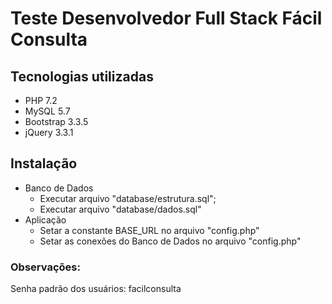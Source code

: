 # Teste Desenvolvedor Full Stack Fácil Consulta

## Tecnologias utilizadas
- PHP 7.2
- MySQL 5.7
- Bootstrap 3.3.5
- jQuery 3.3.1

## Instalação
- Banco de Dados
	- Executar arquivo "database/estrutura.sql";
	- Executar arquivo "database/dados.sql"
- Aplicação
	- Setar a constante BASE_URL no arquivo "config.php"
	- Setar as conexões do Banco de Dados no arquivo "config.php"

### Observações:
Senha padrão dos usuários: facilconsulta